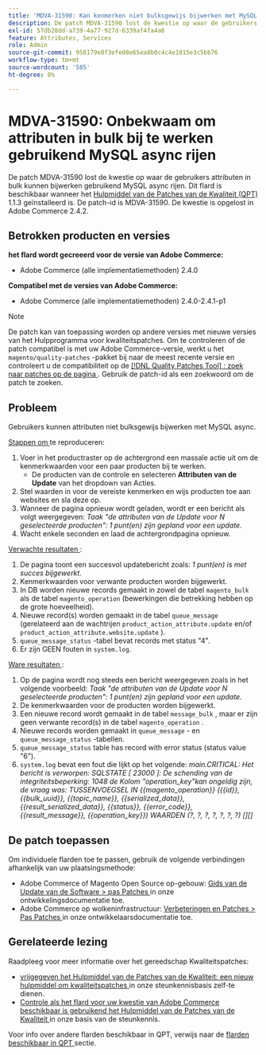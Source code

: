 ```yaml
---
title: 'MDVA-31590: Kan kenmerken niet bulksgewijs bijwerken met MySQL async-wachtrijen'
description: De patch MDVA-31590 lost de kwestie op waar de gebruikers attributen in bulk kunnen bijwerken gebruikend MySQL async rijen. Deze patch is beschikbaar wanneer [Quality Patches Tool (QPT)] (/help/announcements/adobe-commerce-announcements/magento-quality-patches-released-new-tool-to-self-serve-quality-patches.md) 1.1.3 is geïnstalleerd. De patch-id is MDVA-31590. De kwestie is opgelost in Adobe Commerce 2.4.2.
exl-id: 57db28dd-a739-4a77-927d-6339af4fa4a6
feature: Attributes, Services
role: Admin
source-git-commit: 958179e0f3efe08e65ea8b0c4c4e1015e3c5bb76
workflow-type: tm+mt
source-wordcount: '585'
ht-degree: 0%

---
```


# MDVA-31590: Onbekwaam om attributen in bulk bij te werken gebruikend MySQL async rijen

De patch MDVA-31590 lost de kwestie op waar de gebruikers attributen in bulk kunnen bijwerken gebruikend MySQL async rijen. Dit flard is beschikbaar wanneer het [ Hulpmiddel van de Patches van de Kwaliteit (QPT) ](/help/announcements/adobe-commerce-announcements/magento-quality-patches-released-new-tool-to-self-serve-quality-patches.md) 1.1.3 geïnstalleerd is. De patch-id is MDVA-31590. De kwestie is opgelost in Adobe Commerce 2.4.2.

## Betrokken producten en versies

**het flard wordt gecreeerd voor de versie van Adobe Commerce:**

* Adobe Commerce (alle implementatiemethoden) 2.4.0

**Compatibel met de versies van Adobe Commerce:**

* Adobe Commerce (alle implementatiemethoden) 2.4.0-2.4.1-p1

>[!NOTE]
>
>De patch kan van toepassing worden op andere versies met nieuwe versies van het Hulpprogramma voor kwaliteitspatches. Om te controleren of de patch compatibel is met uw Adobe Commerce-versie, werkt u het `magento/quality-patches` -pakket bij naar de meest recente versie en controleert u de compatibiliteit op de [[!DNL Quality Patches Tool] : zoek naar patches op de pagina ](https://devdocs.magento.com/quality-patches/tool.html#patch-grid) . Gebruik de patch-id als een zoekwoord om de patch te zoeken.

## Probleem

Gebruikers kunnen attributen niet bulksgewijs bijwerken met MySQL async.

<u> Stappen om </u> te reproduceren:

1. Voer in het productraster op de achtergrond een massale actie uit om de kenmerkwaarden voor een paar producten bij te werken.
   * De producten van de controle en selecteren **Attributen van de Update** van het dropdown van Acties.
1. Stel waarden in voor de vereiste kenmerken en wijs producten toe aan websites en sla deze op.
1. Wanneer de pagina opnieuw wordt geladen, wordt er een bericht als volgt weergegeven:
   *Taak &quot;de attributen van de Update voor N geselecteerde producten&quot;: 1 punt(en) zijn gepland voor een update.*
1. Wacht enkele seconden en laad de achtergrondpagina opnieuw.

<u> Verwachte resultaten </u>:

1. De pagina toont een succesvol updatebericht zoals: *1 punt(en) is met succes bijgewerkt.*
1. Kenmerkwaarden voor verwante producten worden bijgewerkt.
1. In DB worden nieuwe records gemaakt in zowel de tabel `magento_bulk` als de tabel `magento_operation` (bewerkingen die betrekking hebben op de grote hoeveelheid).
1. Nieuwe record(s) worden gemaakt in de tabel `queue_message` (gerelateerd aan de wachtrijen `product_action_attribute.update` en/of `product_action_attribute.website.update` ).
1. `queue_message_status` -tabel bevat records met status &quot;4&quot;.
1. Er zijn GEEN fouten in `system.log`.

<u> Ware resultaten </u>:

1. Op de pagina wordt nog steeds een bericht weergegeven zoals in het volgende voorbeeld:
   *Taak &quot;de attributen van de Update voor N geselecteerde producten&quot;: 1 punt(en) zijn gepland voor een update.*
1. De kenmerkwaarden voor de producten worden bijgewerkt.
1. Een nieuwe record wordt gemaakt in de tabel `message_bulk` , maar er zijn geen verwante record(s) in de tabel `magento_operation` .
1. Nieuwe records worden gemaakt in `queue_message` - en `queue_message_status` -tabellen.
1. `queue_message_status` table has record with error status (status value &quot;6&quot;).
1. `system.log` bevat een fout die lijkt op het volgende:
   *main.CRITICAL: Het bericht is verworpen: SQLSTATE [ 23000 ]: De schending van de integriteitsbeperking: 1048 de Kolom &quot;operation_key&quot;kan ongeldig zijn, de vraag was: TUSSENVOEGSEL IN {{magento_operation}} ({{id}}, {{bulk_uuid}}, {{topic_name}}, {{serialized_data}}, {{result_serialized_data}}, {{status}}, {{error_code}}, {{result_message}}, {{operation_key}}) WAARDEN (?, ?, ?, ?, ?, ?, ?) [][]*

## De patch toepassen

Om individuele flarden toe te passen, gebruik de volgende verbindingen afhankelijk van uw plaatsingsmethode:

* Adobe Commerce of Magento Open Source op-gebouw: [ Gids van de Update van de Software > pas Patches ](https://devdocs.magento.com/guides/v2.4/comp-mgr/patching/mqp.html) in onze ontwikkelingsdocumentatie toe.
* Adobe Commerce op wolkeninfrastructuur: [ Verbeteringen en Patches > Pas Patches ](https://devdocs.magento.com/cloud/project/project-patch.html) in onze ontwikkelaarsdocumentatie toe.

## Gerelateerde lezing

Raadpleeg voor meer informatie over het gereedschap Kwaliteitspatches:

* [ vrijgegeven het Hulpmiddel van de Patches van de Kwaliteit: een nieuw hulpmiddel om kwaliteitspatches ](/help/announcements/adobe-commerce-announcements/magento-quality-patches-released-new-tool-to-self-serve-quality-patches.md) in onze steunkennisbasis zelf-te dienen.
* [ Controle als het flard voor uw kwestie van Adobe Commerce beschikbaar is gebruikend het Hulpmiddel van de Patches van de Kwaliteit ](/help/support-tools/patches-available-in-qpt-tool/check-patch-for-magento-issue-with-magento-quality-patches.md) in onze basis van de steunkennis.

Voor info over andere flarden beschikbaar in QPT, verwijs naar de [ flarden beschikbaar in QPT ](https://support.magento.com/hc/en-us/sections/360010506631-Patches-available-in-MQP-tool-) sectie.
